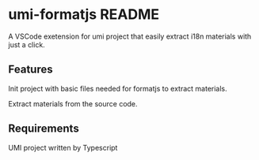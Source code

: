 # umi-formatjs README

A VSCode exetension for umi project that easily extract i18n materials with just a click. 
## Features

Init project with basic files needed for formatjs to extract materials.

Extract materials from the source code.

## Requirements

UMI project written by Typescript
